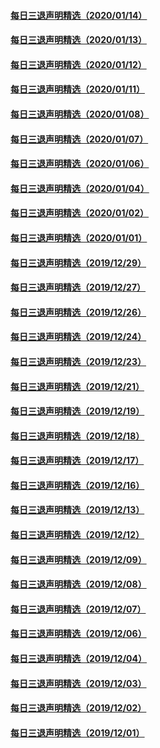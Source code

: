 #### [每日三退声明精选（2020/01/14）](master/../pages/nf3104/n11794138.md) 
#### [每日三退声明精选（2020/01/13）](master/../pages/nf3104/n11791752.md) 
#### [每日三退声明精选（2020/01/12）](master/../pages/nf3104/n11789322.md) 
#### [每日三退声明精选（2020/01/11）](master/../pages/nf3104/n11789372.md) 
#### [每日三退声明精选（2020/01/08）](master/../pages/nf3104/n11778525.md) 
#### [每日三退声明精选（2020/01/07）](master/../pages/nf3104/n11776079.md) 
#### [每日三退声明精选（2020/01/06）](master/../pages/nf3104/n11773714.md) 
#### [每日三退声明精选（2020/01/04）](master/../pages/nf3104/n11768659.md) 
#### [每日三退声明精选（2020/01/02）](master/../pages/nf3104/n11764636.md) 
#### [每日三退声明精选（2020/01/01）](master/../pages/nf3104/n11761858.md) 
#### [每日三退声明精选（2019/12/29）](master/../pages/nf3104/n11754591.md) 
#### [每日三退声明精选（2019/12/27）](master/../pages/nf3104/n11750711.md) 
#### [每日三退声明精选（2019/12/26）](master/../pages/nf3104/n11748143.md) 
#### [每日三退声明精选（2019/12/24）](master/../pages/nf3104/n11744043.md) 
#### [每日三退声明精选（2019/12/23）](master/../pages/nf3104/n11744025.md) 
#### [每日三退声明精选（2019/12/21）](master/../pages/nf3104/n11737991.md) 
#### [每日三退声明精选（2019/12/19）](master/../pages/nf3104/n11734452.md) 
#### [每日三退声明精选（2019/12/18）](master/../pages/nf3104/n11731789.md) 
#### [每日三退声明精选（2019/12/17）](master/../pages/nf3104/n11729514.md) 
#### [每日三退声明精选（2019/12/16）](master/../pages/nf3104/n11727172.md) 
#### [每日三退声明精选（2019/12/13）](master/../pages/nf3104/n11722193.md) 
#### [每日三退声明精选（2019/12/12）](master/../pages/nf3104/n11719825.md) 
#### [每日三退声明精选（2019/12/09）](master/../pages/nf3104/n11712332.md) 
#### [每日三退声明精选（2019/12/08）](master/../pages/nf3104/n11709631.md) 
#### [每日三退声明精选（2019/12/07）](master/../pages/nf3104/n11707874.md) 
#### [每日三退声明精选（2019/12/06）](master/../pages/nf3104/n11706777.md) 
#### [每日三退声明精选（2019/12/04）](master/../pages/nf3104/n11701627.md) 
#### [每日三退声明精选（2019/12/03）](master/../pages/nf3104/n11699099.md) 
#### [每日三退声明精选（2019/12/02）](master/../pages/nf3104/n11696580.md) 
#### [每日三退声明精选（2019/12/01）](master/../pages/nf3104/n11694217.md) 

